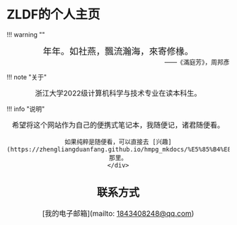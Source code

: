 # ZLDF的个人主页

!!! warning ""
    <div style="text-align: center; font-size:20px"  markdown="1">
    年年。如社燕，飄流瀚海，來寄修椽。
    </div><div style="text-align: right; font-size:14px"  markdown="1">
    ——《滿庭芳》，周邦彥
    </div>

!!! note "关于"
    <div style="text-align: center; font-size:16px"  markdown="1">
    浙江大学2022级计算机科学与技术专业在读本科生。
    </div>

!!! info "说明"
    <div style="text-align: center; font-size:16px"  markdown="1">
    希望将这个网站作为自己的便携式笔记本，我随便记，诸君随便看。
    
    如果纯粹是随便看，可以直接去 [兴趣](https://zhengliangduanfang.github.io/hmpg_mkdocs/%E5%85%B4%E8%B6%A3/opinion/) 那里。
    </div>

## 联系方式

[我的电子邮箱](mailto: 1843408248@qq.com)
